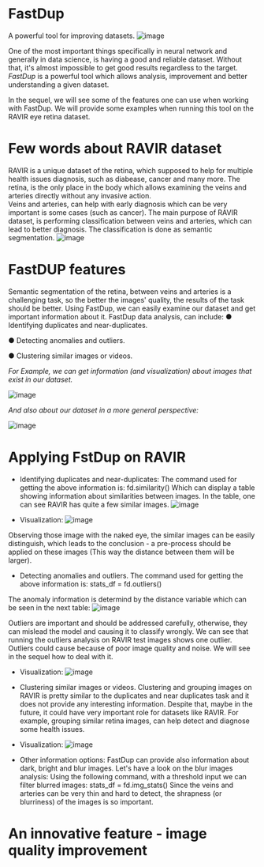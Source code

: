 # FastDup
A powerful tool for improving datasets.
![image](https://github.com/user-attachments/assets/43d82b11-6398-485c-a71d-465a9273c0dd)

One of the most important things specifically in neural network and generally in data science, is having a good and reliable dataset. Without that, it's almost impossible to get good results regardless to the target.
*FastDup* is a powerful tool which allows analysis, improvement and better understanding a given dataset. 

In the sequel, we will see some of the features one can use when working with FastDup.
We will provide some examples when running this tool on the RAVIR eye retina dataset.

# Few words about RAVIR dataset
RAVIR is a unique dataset of the retina, which supposed to help for multiple health issues diagnosis, such as diabease, cancer and many more.
The retina, is the only place in the body which allows examining the veins and arteries directly without any invasive action.  
Veins and arteries, can help with early diagnosis which can be very important is some cases (such as cancer). 
The main purpose of RAVIR dataset, is performing classification between veins and arteries, which can lead to better diagnosis. The classification is done as semantic segmentation.
![image](https://github.com/user-attachments/assets/42729cb0-273b-4c28-beea-08898d40dce0)

# FastDUP features
Semantic segmentation of the retina, between veins and arteries is a challenging task, so the better the images' quality, the results of the task should be better.
Using FastDup, we can easily examine our dataset and get important information about it. 
FastDup data analysis, can include: 
  ● Identifying duplicates and near-duplicates.
  
  ● Detecting anomalies and outliers.
  
  ● Clustering similar images or videos.


*For Example, we can get information (and visualization) about images that exist in our dataset.*

![image](https://github.com/user-attachments/assets/c3ea078e-2353-4117-a703-c20459065fed)


*And also about our dataset in a more general perspective:*

![image](https://github.com/user-attachments/assets/a53a057f-db20-4a42-a2ef-b04acef5fcfd)


# Applying FstDup on RAVIR
* Identifying duplicates and near-duplicates:
The command used for getting the above information is: 
fd.similarity()
Which can display a table showing information about similarities between images. In the table, one can see RAVIR has quite a few similar images.
![image](https://github.com/user-attachments/assets/ef07c173-0d30-4874-8952-48f2ad841685)

* Visualization:
![image](https://github.com/user-attachments/assets/484a634d-fb56-48bf-81a6-7ff968ac8b00)


Observing those image with the naked eye, the similar images can be easily distinguish, which leads to the conclusion - a pre-process should be applied on these images (This way the distance between them will be larger).

* Detecting anomalies and outliers.
The command used for getting the above information is: 
stats_df = fd.outliers()

The anomaly information is determind by the distance variable which can be seen in the next table:
![image](https://github.com/user-attachments/assets/20f388ef-b065-4833-a29c-174f9f69e104)

Outliers are important and should be addressed carefully, otherwise, they can mislead the model and causing it to classify wrongly.
We can see that running the outliers analysis on RAVIR test images shows one outlier.
Outliers could cause because of poor image quality and noise. We will see in the sequel how to deal with it.

* Visualization:
![image](https://github.com/user-attachments/assets/38212fcb-f17a-483c-8048-e03a5dd72ab0)

* Clustering similar images or videos.
Clustering and grouping images on RAVIR is pretty similar to the duplicates and near duplicates task and it does not provide any interesting information.
Despite that, maybe in the future, it could have very important role for datasets like RAVIR.
For example, grouping similar retina images, can help detect and diagnose some health issues.

* Visualization:
![image](https://github.com/user-attachments/assets/10e4891f-cf9e-4bb6-9b8e-d33e9b56dd46)

* Other information options:
FastDup can provide also information about dark, bright and blur images.
Let's have a look on the blur images analysis:
Using the following command, with a threshold input we can filter blurred images:
stats_df = fd.img_stats()
Since the veins and arteries can be very thin and hard to detect, the shrapness (or blurriness) of the images is so important.

# An innovative feature - image quality improvement 


